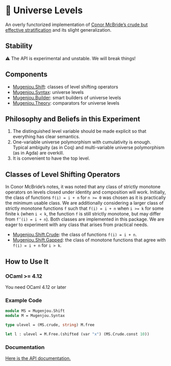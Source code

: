 # 🌌 Universe Levels

An overly functorized implementation of [Conor McBride’s crude but effective stratification](https://personal.cis.strath.ac.uk/conor.mcbride/Crude.pdf) and its slight generalization.

## Stability

⚠ The API is experimental and unstable. We will break things!

## Components

- [Mugenjou.Shift](https://redprl.org/mugenjou/mugenjou/Mugenjou/Shift): classes of level shifting operators
- [Mugenjou.Syntax](https://redprl.org/mugenjou/mugenjou/Mugenjou/Syntax): universe levels
- [Mugenjou.Builder](https://redprl.org/mugenjou/mugenjou/Mugenjou/Builder): smart builders of universe levels
- [Mugenjou.Theory](https://redprl.org/mugenjou/mugenjou/Mugenjou/Theory): comparators for universe levels

## Philosophy and Beliefs in this Experiment

1. The distinguished level variable should be made explicit so that everything has clear semantics.
2. One-variable universe polymorphism with cumulativity is enough. Typical ambiguity (as in Coq) and multi-variable universe polymorphism (as in Agda) are overkill.
3. It is convenient to have the top level.

## Classes of Level Shifting Operators

In Conor McBride’s notes, it was noted that any class of strictly monotone operators on levels closed under identity and composition will work. Initially, the class of functions `f(i) = i + n` for `n >= 0` was chosen as it is practically the minimum usable class. We are additionally considering a larger class of strictly monotone functions `f` such that `f(i) = i + n` when `i >= k` for some finite `k` (when `i < k`, the function `f` is still strictly monotone, but may differ from `f’(i) = i + n`). Both classes are implemented in this package. We are eager to experiment with any class that arises from practical needs.

- [Mugenjou.Shift.Crude](https://redprl.org/mugenjou/mugenjou/Mugenjou/Shift/Crude): the class of functions `f(i) = i + n`.
- [Mugenjou.Shift.Gapped](https://redprl.org/mugenjou/mugenjou/Mugenjou/Shift/Gapped): the class of monotone functions that agree with `f(i) = i + n` for `i > k`.

## How to Use It

### OCaml >= 4.12

You need OCaml 4.12 or later

### Example Code

```ocaml
module MS = Mugenjou.Shift
module M = Mugenjou.Syntax

type ulevel = (MS.crude, string) M.free

let l : ulevel = M.Free.(shifted (var "x") (MS.Crude.const 10))
```

### Documentation

[Here is the API documentation.](https://redprl.org/mugenjou/mugenjou/Mugenjou)
